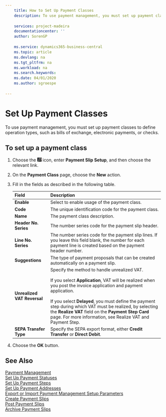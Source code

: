 ```yaml
---
    title: How to Set Up Payment Classes
    description: To use payment management, you must set up payment classes to define operation types, such as bills of exchange, electronic payments, or checks.

    services: project-madeira 
    documentationcenter: ''
    author: SorenGP

    ms.service: dynamics365-business-central
    ms.topic: article
    ms.devlang: na
    ms.tgt_pltfrm: na
    ms.workload: na
    ms.search.keywords:
    ms.date: 04/01/2020
    ms.author: sgroespe

---
```

# Set Up Payment Classes
To use payment management, you must set up payment classes to define operation types, such as bills of exchange, electronic payments, or checks.  

## To set up a payment class  

1.  Choose the ![Search for Page or Report](../../media/ui-search/search_small.png "Search for Page or Report icon") icon, enter **Payment Slip Setup**, and then choose the relevant link.  
2.  On the **Payment Class** page, choose the **New** action.  
3.  Fill in the fields as described in the following table.  

    |Field|Description|  
    |---------------------------------|---------------------------------------|  
    |**Enable**|Select to enable usage of the payment class.|  
    |**Code**|The unique identification code for the payment class.|  
    |**Name**|The payment class description.|  
    |**Header No. Series**|The number series code for the payment slip header.|  
    |**Line No. Series**|The number series code for the payment slip lines. If you leave this field blank, the number for each payment line is created based on the payment header number.|  
    |**Suggestions**|The type of payment proposals that can be created automatically on a payment slip.|  
    |**Unrealized VAT Reversal**|Specify the method to handle unrealized VAT.<br /><br /> If you select **Application**, VAT will be realized when you post the invoice application and payment application.<br /><br /> If you select **Delayed**, you must define the payment step during which VAT must be realized, by selecting the **Realize VAT** field on the **Payment Step Card** page. For more information, see Realize VAT and Payment Step.|  
    |**SEPA Transfer Type**|Specify the SEPA export format, either **Credit Transfer** or **Direct Debit**.|  

4.  Choose the **OK** button.  

## See Also  
 [Payment Management](payment-management.md)   
 [Set Up Payment Statuses](how-to-set-up-payment-statuses.md)   
 [Set Up Payment Steps](how-to-set-up-payment-steps.md)   
 [Set Up Payment Addresses](how-to-set-up-payment-addresses.md)   
 [Export or Import Payment Management Setup Parameters](how-to-export-or-import-payment-management-setup-parameters.md)   
 [Create Payment Slips](how-to-create-payment-slips.md)   
 [Post Payment Slips](how-to-post-payment-slips.md)   
 [Archive Payment Slips](how-to-archive-payment-slips.md)
